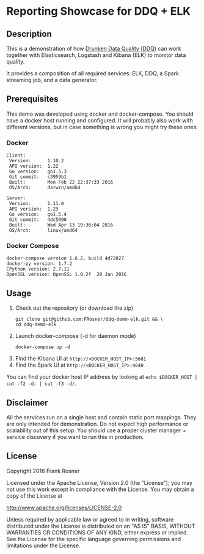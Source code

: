 # Reporting Showcase for DDQ + ELK

## Description

This is a demonstration of how [Drunken Data Quality (DDQ)](https://github.com/FRosner/drunken-data-quality) can work together with Elasticsearch, Logstash and Kibana (ELK) to monitor data quality.

It provides a composition of all required services: ELK, DDQ, a Spark streaming job, and a data generator.

## Prerequisites

This demo was developed using docker and docker-compose. You should have a docker host running and configured. It will probably also work with different versions, but in case something is wrong you might try these ones:

### Docker

```
Client:
 Version:      1.10.2
 API version:  1.22
 Go version:   go1.5.3
 Git commit:   c3959b1
 Built:        Mon Feb 22 22:37:33 2016
 OS/Arch:      darwin/amd64

Server:
 Version:      1.11.0
 API version:  1.23
 Go version:   go1.5.4
 Git commit:   4dc5990
 Built:        Wed Apr 13 19:36:04 2016
 OS/Arch:      linux/amd64
```

### Docker Compose

```
docker-compose version 1.6.2, build 4d72027
docker-py version: 1.7.2
CPython version: 2.7.11
OpenSSL version: OpenSSL 1.0.2f  28 Jan 2016
```

## Usage

1. Check out the repository (or download the zip)
   ```
   git clone git@github.com:FRosner/ddq-demo-elk.git && \
   cd ddq-demo-elk
   ```
2. Launch docker-compose (-d for daemon mode)
   ```
   docker-compose up -d
   ```
3. Find the Kibana UI at `http://<DOCKER_HOST_IP>:5601`
4. Find the Spark UI at `http://<DOCKER_HOST_IP>:4040`

You can find your docker host IP address by looking at `echo $DOCKER_HOST | cut -f2 -d: | cut -f3 -d/`.

## Disclaimer

All the services run on a single host and contain static port mappings. They are only intended for demonstration. Do not expect high performance or scalability out of this setup. You should use a proper cluster manager + service discovery if you want to run this in production.

## License

Copyright 2016 Frank Rosner

Licensed under the Apache License, Version 2.0 (the "License"); you may not use this work except in compliance with the License. You may obtain a copy of the License at

http://www.apache.org/licenses/LICENSE-2.0

Unless required by applicable law or agreed to in writing, software distributed under the License is distributed on an "AS IS" BASIS, WITHOUT WARRANTIES OR CONDITIONS OF ANY KIND, either express or implied. See the License for the specific language governing permissions and limitations under the License.
